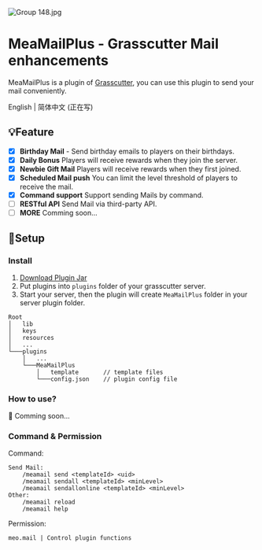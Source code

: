 ![Group 148.jpg](https://s2.loli.net/2022/05/03/5ZPG2neTlrMW6Az.jpg)
# MeaMailPlus - Grasscutter Mail enhancements
MeaMailPlus is a plugin of [Grasscutter](https://github.com/Grasscutters/Grasscutter), you can use this plugin to send your mail conveniently.

English | 简体中文 (正在写)

## 💡Feature

- [x] **Birthday Mail**  - Send birthday emails to players on their birthdays.
- [X] **Daily Bonus**  Players will receive rewards when they join the server.
- [X] **Newbie Gift Mail**  Players will receive rewards when they first joined.
- [X] **Scheduled Mail push**  You can limit the level threshold of players to receive the mail.
- [X] **Command support**  Support sending Mails by command.
- [ ] **RESTful API**  Send Mail via third-party API.
- [ ] **MORE**  Comming soon...

## 🍗Setup
### Install
1. [Download Plugin Jar](https://github.com/Coooookies/Grasscutter-MeaMailPlus/releases)
2. Put plugins into `plugins` folder of your grasscutter server.
3. Start your server, then the plugin will create `MeaMailPlus` folder in your server plugin folder.
```
Root
│   lib
│   keys
│   resources
│   ...
└───plugins
    │   ...
    └───MeaMailPlus
        │   template       // template files
        └───config.json    // plugin config file
```

### How to use?

🤔 Comming soon...

### Command & Permission
Command:
```
Send Mail:
    /meamail send <templateId> <uid>
    /meamail sendall <templateId> <minLevel>
    /meamail sendallonline <templateId> <minLevel>
Other:
    /meamail reload
    /meamail help
```

Permission:
```
meo.mail | Control plugin functions
```
